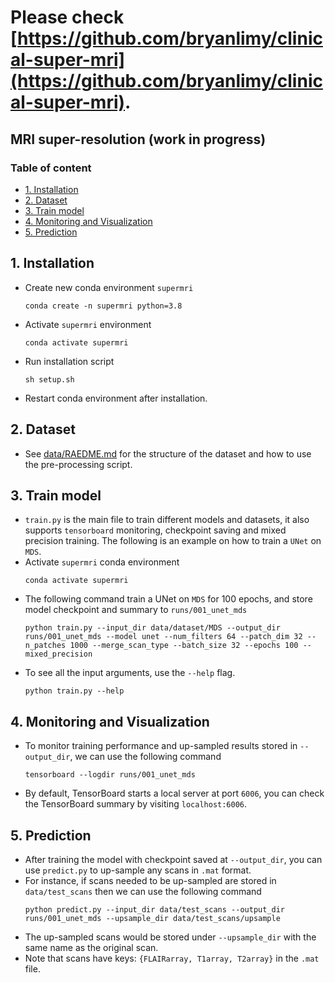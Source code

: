 # Please check [https://github.com/bryanlimy/clinical-super-mri](https://github.com/bryanlimy/clinical-super-mri).

## MRI super-resolution (work in progress)

### Table of content
- [1. Installation](#1-installation)
- [2. Dataset](#2-dataset)
- [3. Train model](#3-train-model)
- [4. Monitoring and Visualization](#4-monitoring-and-visualization)
- [5. Prediction](#5-prediction)

## 1. Installation
- Create new conda environment `supermri`
  ```
  conda create -n supermri python=3.8
  ```
- Activate `supermri` environment
  ```
  conda activate supermri
  ```
- Run installation script
  ```
  sh setup.sh
  ```
- Restart conda environment after installation.

## 2. Dataset
- See [data/RAEDME.md](data/README.md) for the structure of the dataset and how to use the pre-processing script.

## 3. Train model
- `train.py` is the main file to train different models and datasets, it also supports `tensorboard` monitoring, checkpoint saving and mixed precision training. The following is an example on how to train a `UNet` on `MDS`.
- Activate `supermri` conda environment
  ```
  conda activate supermri
  ```
- The following command train a UNet on `MDS` for 100 epochs, and store model checkpoint and summary to `runs/001_unet_mds`
  ```
  python train.py --input_dir data/dataset/MDS --output_dir runs/001_unet_mds --model unet --num_filters 64 --patch_dim 32 --n_patches 1000 --merge_scan_type --batch_size 32 --epochs 100 --mixed_precision
  ```
- To see all the input arguments, use the `--help` flag.
  ```
  python train.py --help
  ```

## 4. Monitoring and Visualization
- To monitor training performance and up-sampled results stored in `--output_dir`, we can use the following command
  ```
  tensorboard --logdir runs/001_unet_mds
  ```
- By default, TensorBoard starts a local server at port `6006`, you can check the TensorBoard summary by visiting `localhost:6006`.

## 5. Prediction
- After training the model with checkpoint saved at `--output_dir`, you can use `predict.py` to up-sample any scans in `.mat` format.
- For instance, if scans needed to be up-sampled are stored in `data/test_scans` then we can use the following command
  ```
  python predict.py --input_dir data/test_scans --output_dir runs/001_unet_mds --upsample_dir data/test_scans/upsample
  ```
- The up-sampled scans would be stored under `--upsample_dir` with the same name as the original scan.
- Note that scans have keys: `{FLAIRarray, T1array, T2array}` in the `.mat` file.
